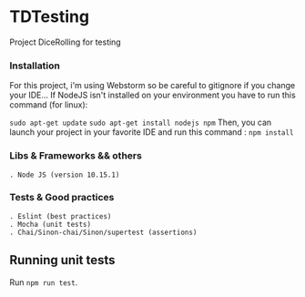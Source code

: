 # TDTesting
Project DiceRolling for testing

### Installation
For this project, i'm using Webstorm so be careful to gitignore if you change your IDE...
If NodeJS isn't installed on your environment you have to run this command (for linux):

`sudo apt-get update`
`sudo apt-get install nodejs npm`
Then, you can launch your project in your favorite IDE and run this command : 
 `npm install`
### Libs & Frameworks && others
    . Node JS (version 10.15.1)
### Tests & Good practices
    . Eslint (best practices)
    . Mocha (unit tests)
    . Chai/Sinon-chai/Sinon/supertest (assertions)
## Running unit tests
Run `npm run test`.






